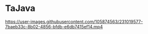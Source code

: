 # TaJava

https://user-images.githubusercontent.com/105874563/231019577-7baeb33c-8b02-4856-bfdb-e6db7415ef14.mp4

